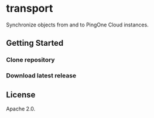 # transport

Synchronize objects from and to PingOne Cloud instances.

## Getting Started

### Clone repository

### Download latest release

## License

Apache 2.0.